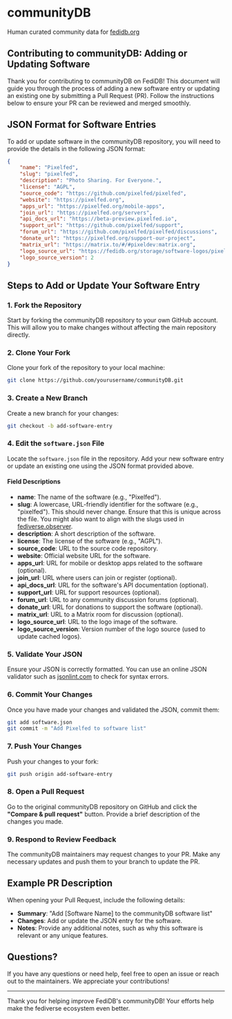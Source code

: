 # communityDB

Human curated community data for [fedidb.org](https://fedidb.org)

## Contributing to communityDB: Adding or Updating Software

Thank you for contributing to communityDB on FediDB! This document will guide you through the process of adding a new software entry or updating an existing one by submitting a Pull Request (PR). Follow the instructions below to ensure your PR can be reviewed and merged smoothly.

## JSON Format for Software Entries
To add or update software in the communityDB repository, you will need to provide the details in the following JSON format:

```json
{
    "name": "Pixelfed",
    "slug": "pixelfed",
    "description": "Photo Sharing. For Everyone.",
    "license": "AGPL",
    "source_code": "https://github.com/pixelfed/pixelfed",
    "website": "https://pixelfed.org",
    "apps_url": "https://pixelfed.org/mobile-apps",
    "join_url": "https://pixelfed.org/servers",
    "api_docs_url": "https://beta-preview.pixelfed.io",
    "support_url": "https://github.com/pixelfed/support",
    "forum_url": "https://github.com/pixelfed/pixelfed/discussions",
    "donate_url": "https://pixelfed.org/support-our-project",
    "matrix_url": "https://matrix.to/#/#pixeldev:matrix.org",
    "logo_source_url": "https://fedidb.org/storage/software-logos/pixelfed.png",
    "logo_source_version": 2
}
```

## Steps to Add or Update Your Software Entry

### 1. Fork the Repository
Start by forking the communityDB repository to your own GitHub account. This will allow you to make changes without affecting the main repository directly.

### 2. Clone Your Fork
Clone your fork of the repository to your local machine:
```bash
git clone https://github.com/yourusername/communityDB.git
```

### 3. Create a New Branch
Create a new branch for your changes:
```bash
git checkout -b add-software-entry
```

### 4. Edit the `software.json` File
Locate the `software.json` file in the repository. Add your new software entry or update an existing one using the JSON format provided above.

#### **Field Descriptions**
- **name**: The name of the software (e.g., "Pixelfed").
- **slug**: A lowercase, URL-friendly identifier for the software (e.g., "pixelfed"). This should never change. Ensure that this is unique across the file. You might also want to align with the slugs used in [fediverse.observer](https://fediverse.observer/).
- **description**: A short description of the software.
- **license**: The license of the software (e.g., "AGPL").
- **source_code**: URL to the source code repository.
- **website**: Official website URL for the software.
- **apps_url**: URL for mobile or desktop apps related to the software (optional).
- **join_url**: URL where users can join or register (optional).
- **api_docs_url**: URL for the software's API documentation (optional).
- **support_url**: URL for support resources (optional).
- **forum_url**: URL to any community discussion forums (optional).
- **donate_url**: URL for donations to support the software (optional).
- **matrix_url**: URL to a Matrix room for discussion (optional).
- **logo_source_url**: URL to the logo image of the software.
- **logo_source_version**: Version number of the logo source (used to update cached logos).

### 5. Validate Your JSON
Ensure your JSON is correctly formatted. You can use an online JSON validator such as [jsonlint.com](https://jsonlint.com/) to check for syntax errors.

### 6. Commit Your Changes
Once you have made your changes and validated the JSON, commit them:
```bash
git add software.json
git commit -m "Add Pixelfed to software list"
```

### 7. Push Your Changes
Push your changes to your fork:
```bash
git push origin add-software-entry
```

### 8. Open a Pull Request
Go to the original communityDB repository on GitHub and click the **"Compare & pull request"** button. Provide a brief description of the changes you made.

### 9. Respond to Review Feedback
The communityDB maintainers may request changes to your PR. Make any necessary updates and push them to your branch to update the PR.

## Example PR Description
When opening your Pull Request, include the following details:

- **Summary**: "Add [Software Name] to the communityDB software list"
- **Changes**: Add or update the JSON entry for the software.
- **Notes**: Provide any additional notes, such as why this software is relevant or any unique features.

## Questions?
If you have any questions or need help, feel free to open an issue or reach out to the maintainers. We appreciate your contributions!

---

Thank you for helping improve FediDB's communityDB! Your efforts help make the fediverse ecosystem even better.

